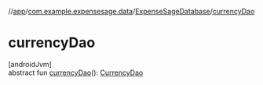 //[app](../../../index.md)/[com.example.expensesage.data](../index.md)/[ExpenseSageDatabase](index.md)/[currencyDao](currency-dao.md)

# currencyDao

[androidJvm]\
abstract fun [currencyDao](currency-dao.md)(): [CurrencyDao](../../com.example.expensesage.data.currencies/-currency-dao/index.md)
